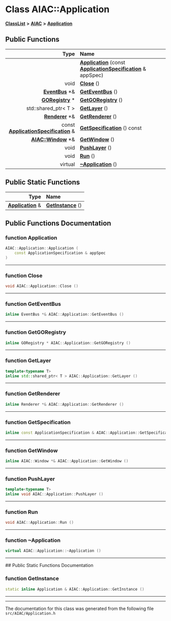 

# Class AIAC::Application



[**ClassList**](annotated.md) **>** [**AIAC**](namespaceAIAC.md) **>** [**Application**](classAIAC_1_1Application.md)










































## Public Functions

| Type | Name |
| ---: | :--- |
|   | [**Application**](#function-application) (const [**ApplicationSpecification**](structAIAC_1_1ApplicationSpecification.md) & appSpec) <br> |
|  void | [**Close**](#function-close) () <br> |
|  [**EventBus**](classAIAC_1_1EventBus.md) \*& | [**GetEventBus**](#function-geteventbus) () <br> |
|  [**GORegistry**](classAIAC_1_1GORegistry.md) \* | [**GetGORegistry**](#function-getgoregistry) () <br> |
|  std::shared\_ptr&lt; T &gt; | [**GetLayer**](#function-getlayer) () <br> |
|  [**Renderer**](classAIAC_1_1Renderer.md) \*& | [**GetRenderer**](#function-getrenderer) () <br> |
|  const [**ApplicationSpecification**](structAIAC_1_1ApplicationSpecification.md) & | [**GetSpecification**](#function-getspecification) () const<br> |
|  [**AIAC::Window**](classAIAC_1_1Window.md) \*& | [**GetWindow**](#function-getwindow) () <br> |
|  void | [**PushLayer**](#function-pushlayer) () <br> |
|  void | [**Run**](#function-run) () <br> |
| virtual  | [**~Application**](#function-application) () <br> |


## Public Static Functions

| Type | Name |
| ---: | :--- |
|  [**Application**](classAIAC_1_1Application.md) & | [**GetInstance**](#function-getinstance) () <br> |


























## Public Functions Documentation




### function Application 

```C++
AIAC::Application::Application (
    const ApplicationSpecification & appSpec
) 
```




<hr>



### function Close 

```C++
void AIAC::Application::Close () 
```




<hr>



### function GetEventBus 

```C++
inline EventBus *& AIAC::Application::GetEventBus () 
```




<hr>



### function GetGORegistry 

```C++
inline GORegistry * AIAC::Application::GetGORegistry () 
```




<hr>



### function GetLayer 

```C++
template<typename T>
inline std::shared_ptr< T > AIAC::Application::GetLayer () 
```




<hr>



### function GetRenderer 

```C++
inline Renderer *& AIAC::Application::GetRenderer () 
```




<hr>



### function GetSpecification 

```C++
inline const ApplicationSpecification & AIAC::Application::GetSpecification () const
```




<hr>



### function GetWindow 

```C++
inline AIAC::Window *& AIAC::Application::GetWindow () 
```




<hr>



### function PushLayer 

```C++
template<typename T>
inline void AIAC::Application::PushLayer () 
```




<hr>



### function Run 

```C++
void AIAC::Application::Run () 
```




<hr>



### function ~Application 

```C++
virtual AIAC::Application::~Application () 
```




<hr>
## Public Static Functions Documentation




### function GetInstance 

```C++
static inline Application & AIAC::Application::GetInstance () 
```




<hr>

------------------------------
The documentation for this class was generated from the following file `src/AIAC/Application.h`

